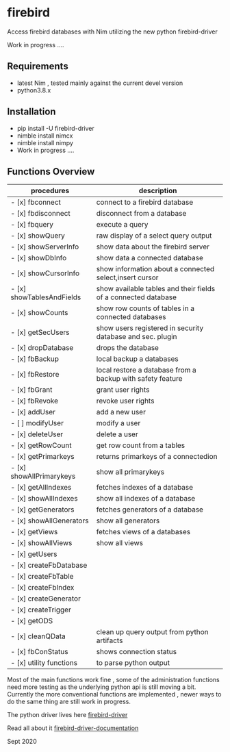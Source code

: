 # firebird


Access firebird databases with Nim utilizing the new python firebird-driver



Work in progress ....

Requirements
-------------------

 - latest Nim , tested mainly against the current devel version
 - python3.8.x
  

Installation
-------------------
 - pip install -U firebird-driver
 - nimble install nimcx
 - nimble install nimpy
 - Work in progress ....


Functions Overview
-------------------

| procedures                 | description                                                      |         
|----------------------------|------------------------------------------------------------------|
|  - [x] fbconnect           | connect to a firebird database                                   |
|  - [x] fbdisconnect        | disconnect from a database                                       |
|  - [x] fbquery             | execute a query                                                  | 
|  - [x] showQuery           | raw display of a select query output                             |
|  - [x] showServerInfo      | show data about the firebird server                              |
|  - [x] showDbInfo          | show data a connected database                                   |
|  - [x] showCursorInfo      | show information about a connected select,insert cursor          |
|  - [x] showTablesAndFields | show available tables and their fields of a connected database   |
|  - [x] showCounts          | show row counts of tables in a connected databases               |
|  - [x] getSecUsers         | show users registered in security database and sec. plugin       |
|  - [x] dropDatabase        | drops the database                                               |
|  - [x] fbBackup            | local backup a databases                                         |
|  - [x] fbRestore           | local restore a database from a backup with safety feature       |
|  - [x] fbGrant             | grant user rights                                                |
|  - [x] fbRevoke            | revoke user rights                                               |
|  - [x] addUser             | add a new user                                                   |
|  - [ ] modifyUser          | modify a user                                                    |
|  - [x] deleteUser          | delete a user                                                    |
|  - [x] getRowCount         | get row count from a tables                                      |
|  - [x] getPrimarkeys       | returns primarkeys of a connectedion                             |
|  - [x] showAllPrimarykeys  | show all primarykeys                                             |
|  - [x] getAllIndexes       | fetches indexes of a database                                    |
|  - [x] showAllIndexes      | show all indexes of a database                                   |
|  - [x] getGenerators       | fetches generators of a database                                 |
|  - [x] showAllGenerators   | show all generators                                              |
|  - [x] getViews            | fetches views of a databases                                     |
|  - [x] showAllViews        | show all views                                                   |
|  - [x] getUsers            |                                                                  |
|  - [x] createFbDatabase    |                                                                  |
|  - [x] createFbTable       |                                                                  |
|  - [x] createFbIndex       |                                                                  |
|  - [x] createGenerator     |                                                                  |
|  - [x] createTrigger       |                                                                  |
|  - [x] getODS              |                                                                  |
|  - [x] cleanQData          | clean up query output from python artifacts                      |
|  - [x] fbConStatus         | shows connection status                                          |
|  - [x] utility functions   | to parse python output |                                         |


Most of the main functions work fine , some of the administration functions
need more testing as the underlying python api is still moving a bit.
Currently the more conventional functions are implemented , newer ways
to do the same thing are still work in progress.


The python driver lives here [firebird-driver](https://github.com/FirebirdSQL/python3-driver) 

Read all about it [firebird-driver-documentation](https://firebird-driver.readthedocs.io/en/latest/index.html)



Sept 2020


